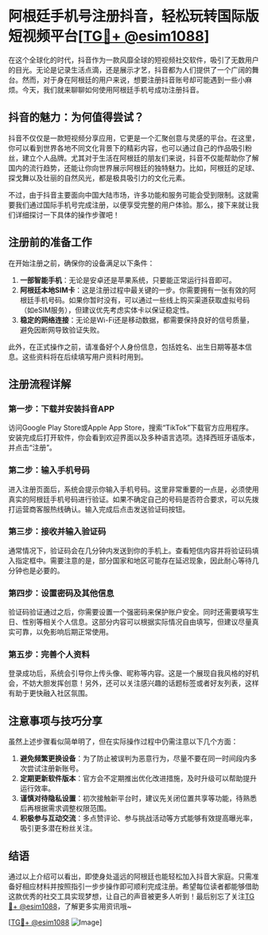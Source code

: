 # 阿根廷手机号注册抖音，轻松玩转国际版短视频平台[[TG💪+ @esim1088](https://t.me/s/esim1088)]

在这个全球化的时代，抖音作为一款风靡全球的短视频社交软件，吸引了无数用户的目光。无论是记录生活点滴，还是展示才艺，抖音都为人们提供了一个广阔的舞台。然而，对于身在阿根廷的用户来说，想要注册抖音账号却可能遇到一些小麻烦。今天，我们就来聊聊如何使用阿根廷手机号成功注册抖音。

## 抖音的魅力：为何值得尝试？

抖音不仅仅是一款短视频分享应用，它更是一个汇聚创意与灵感的平台。在这里，你可以看到世界各地不同文化背景下的精彩内容，也可以通过自己的作品吸引粉丝，建立个人品牌。尤其对于生活在阿根廷的朋友们来说，抖音不仅能帮助你了解国内的流行趋势，还能让你向世界展示阿根廷的独特魅力。比如，阿根廷的足球、探戈舞以及壮丽的自然风光，都是极具吸引力的文化元素。

不过，由于抖音主要面向中国大陆市场，许多功能和服务可能会受到限制。这就需要我们通过国际手机号完成注册，以便享受完整的用户体验。那么，接下来就让我们详细探讨一下具体的操作步骤吧！

## 注册前的准备工作

在开始注册之前，确保你的设备满足以下条件：

1. **一部智能手机**：无论是安卓还是苹果系统，只要能正常运行抖音即可。
2. **阿根廷本地SIM卡**：这是注册过程中最关键的一步。你需要拥有一张有效的阿根廷手机号码。如果你暂时没有，可以通过一些线上购买渠道获取虚拟号码（如eSIM服务），但建议优先考虑实体卡以保证稳定性。
3. **稳定的网络连接**：无论是Wi-Fi还是移动数据，都需要保持良好的信号质量，避免因断网导致验证失败。

此外，在正式操作之前，请准备好个人身份信息，包括姓名、出生日期等基本信息。这些资料将在后续填写用户资料时用到。

## 注册流程详解

### 第一步：下载并安装抖音APP

访问Google Play Store或Apple App Store，搜索“TikTok”下载官方应用程序。安装完成后打开软件，你会看到欢迎界面以及多种语言选项。选择西班牙语版本，并点击“注册”。

### 第二步：输入手机号码

进入注册页面后，系统会提示你输入手机号码。这里非常重要的一点是，必须使用真实的阿根廷手机号码进行验证。如果不确定自己的号码是否符合要求，可以先拨打运营商客服热线确认。输入完成后点击发送验证码按钮。

### 第三步：接收并输入验证码

通常情况下，验证码会在几分钟内发送到你的手机上。查看短信内容并将验证码填入指定框中。需要注意的是，部分国家和地区可能存在延迟现象，因此耐心等待几分钟也是必要的。

### 第四步：设置密码及其他信息

验证码验证通过之后，你需要设置一个强密码来保护账户安全。同时还需要填写生日、性别等相关个人信息。这部分内容可以根据实际情况自由填写，但建议尽量真实可靠，以免影响后期正常使用。

### 第五步：完善个人资料

登录成功后，系统会引导你上传头像、昵称等内容。这是一个展现自我风格的好机会，不妨大胆发挥创意！另外，还可以关注感兴趣的话题标签或者好友列表，这样有助于更快融入社区氛围。

## 注意事项与技巧分享

虽然上述步骤看似简单明了，但在实际操作过程中仍需注意以下几个方面：

1. **避免频繁更换设备**：为了防止被误判为恶意行为，尽量不要在同一时间段内多次尝试注册新账号。
2. **定期更新软件版本**：官方会不定期推出优化改进措施，及时升级可以帮助提升运行效率。
3. **谨慎对待隐私设置**：初次接触新平台时，建议先关闭位置共享等功能，待熟悉后再根据需求调整权限范围。
4. **积极参与互动交流**：多点赞评论、参与挑战活动等方式能够有效提高曝光率，吸引更多潜在粉丝关注。

## 结语

通过以上介绍可以看出，即使身处遥远的阿根廷也能轻松加入抖音大家庭。只需准备好相应材料并按照指引一步步操作即可顺利完成注册。希望每位读者都能够借助这款优秀的社交工具实现梦想，让自己的声音被更多人听到！最后别忘了关注[TG💪+ @esim1088](https://t.me/s/esim1088)，了解更多实用资讯哦~ 

[[TG💪+ @esim1088](https://t.me/s/esim1088) ![Image](https://i.postimg.cc/4NQfJmqS/Snipaste-2025-05-13-00-14-12.png)]